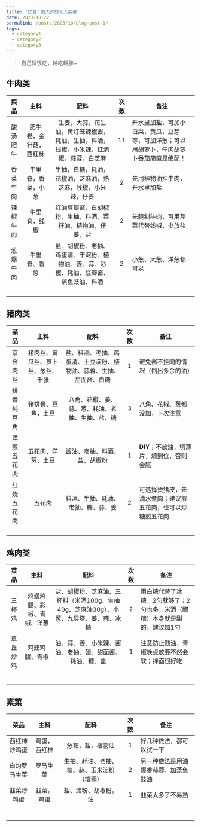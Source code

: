 ```yaml
---
title: '饮食：毅大师的个人菜谱'
date: 2023-10-22
permalink: /posts/2023/10/blog-post-1/
tags:
  - category1
  - category2
  - category3
---
```


> 自己做饭吃，越吃越胖~

## 牛肉类

| 菜品   | 主料          | 配料                                          | 次数  | 备注                                           |
|:----:|:-----------:|:-------------------------------------------:|:---:| -------------------------------------------- |
| 酸汤肥牛 | 肥牛卷，金针菇，西红柿 | 生姜，大蒜，花生油，黄灯笼辣椒酱，耗油，生抽，料酒，线椒，小米辣，红泡椒，蒜蓉，白芝麻 | 11  | 开水里加盐，可加小白菜，黄瓜，豆芽等，可加洋葱；可以用胡萝卜，牛肉胡萝卜番茄简直是绝配！ |
| 香菜牛肉 | 牛里脊，香菜，小葱   | 生抽，白糖，耗油，花椒油，芝麻油，熟芝麻，线椒，小米辣，仔姜              | 2   | 先用植物油拌牛肉，开水里加盐                               |
| 辣椒牛肉 | 牛里脊，线椒      | 红油豆瓣酱，白胡椒粉，生抽，料酒，菜籽油，植物油，仔姜，盐               | 2   | 先腌制牛肉，可用芹菜代替线椒，少放盐                           |
| 葱爆牛肉 | 牛里脊、香葱      | 盐、胡椒粉、老抽、鸡蛋清、干淀粉、植物油、姜、蒜、彩椒、耗油、豆瓣酱、蒸鱼豉油、料酒  | 2   | 小葱、大葱、洋葱都可以                                  |
|      |             |                                             |     |                                              |
|      |             |                                             |     |                                              |
|      |             |                                             |     |                                              |
|      |             |                                             |     |                                              |

## 猪肉类

| 菜品    | 主料                | 配料                                | 次数  | 备注                            |
|:-----:|:-----------------:|:---------------------------------:|:---:| ----------------------------- |
| 京酱肉丝  | 猪肉丝、黄瓜丝、萝卜丝、葱丝、千张 | 盐、料酒、老抽、鸡蛋清、土豆淀粉、植物油、蒜蓉、生抽、甜面酱、白糖 | 1   | 避免酱不挂肉的情况（倒出多余的油）             |
| 排骨炖豆角 | 猪排骨、豆角，土豆         | 八角、花椒、姜、蒜、葱、耗油、老抽、生抽、盐、糖          | 3   | 八角、花椒、葱都没加，下次注意               |
| 洋葱五花肉 | 五花肉、洋葱、土豆         | 酱油、老抽、料酒、盐、胡椒粉                    | 1   | **DIY**；不放油，切薄片，煸到位，否则会腻      |
| 红烧五花肉 | 五花肉               | 料酒、生抽、耗油、老抽、糖、蒜、姜                 | 2   | 可选择烫猪皮，先清水煮肉；建议煎五花肉，也可以炒糖煎五花肉 |
|       |                   |                                   |     |                               |
|       |                   |                                   |     |                               |
|       |                   |                                   |     |                               |
|       |                   |                                   |     |                               |

## 鸡肉类

| 菜品   | 主料            | 配料                                               | 次数  | 备注                                     |
|:----:|:-------------:|:------------------------------------------------:|:---:| -------------------------------------- |
| 三杯鸡  | 鸡翅鸡腿、彩椒、青椒、洋葱 | 盐、胡椒粉、芝麻油、三杯料（米酒100g、生抽40g、芝麻油30g）、小葱、九层塔、姜、蒜、冰糖 | 2   | 用白糖代替了冰糖，2勺就够了；2勺也多，米酒（醪糟）本身就是甜的，建议加1勺 |
| 章丘炒鸡 | 鸡翅鸡腿、青椒       | 油、蒜、姜、小米辣、酱油、老抽、醋、甜面酱、耗油、糖、盐                     | 1   | 注意防止贱油，青椒晚点放要不然会软；拌面很好吃                |
|      |               |                                                  |     |                                        |
|      |               |                                                  |     |                                        |
|      |               |                                                  |     |                                        |
|      |               |                                                  |     |                                        |
|      |               |                                                  |     |                                        |
|      |               |                                                  |     |                                        |

## 素菜

| 菜品     | 主料     | 配料                    | 次数  | 备注                 |
|:------:|:------:|:---------------------:|:---:| ------------------ |
| 西红柿炒鸡蛋 | 鸡蛋，西红柿 | 葱花，盐，植物油              | 1   | 好几种做法，都可以试一下       |
| 白灼罗马生菜 | 罗马生菜   | 生抽、耗油、老抽、糖、蒜、玉米淀粉（增稠） | 2   | 另一种做法是用油爆香蒜蓉，加蒸鱼豉油 |
| 韭菜炒鸡蛋  | 韭菜，鸡蛋  | 盐、淀粉、胡椒粉，油            | 1   | 韭菜太多了不易熟           |
|        |        |                       |     |                    |
|        |        |                       |     |                    |
|        |        |                       |     |                    |
|        |        |                       |     |                    |
|        |        |                       |     |                    |
|        |        |                       |     |                    |
|        |        |                       |     |                    |